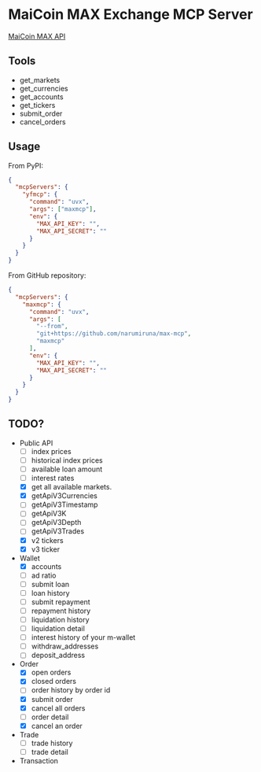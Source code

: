 # MaiCoin MAX Exchange MCP Server

[MaiCoin MAX API](https://max.maicoin.com/documents/api_list/v3)

## Tools

- get_markets
- get_currencies
- get_accounts
- get_tickers
- submit_order
- cancel_orders

## Usage

From PyPI:
```json
{
  "mcpServers": {
    "yfmcp": {
      "command": "uvx",
      "args": ["maxmcp"],
      "env": {
        "MAX_API_KEY": "",
        "MAX_API_SECRET": ""
      }
    }
  }
}
```

From GitHub repository:
```json
{
  "mcpServers": {
    "maxmcp": {
      "command": "uvx",
      "args": [
        "--from",
        "git+https://github.com/narumiruna/max-mcp",
        "maxmcp"
      ],
      "env": {
        "MAX_API_KEY": "",
        "MAX_API_SECRET": ""
      }
    }
  }
}
```

## TODO?

- Public API
  - [ ] index prices
  - [ ] historical index prices
  - [ ] available loan amount
  - [ ] interest rates
  - [x] get all available markets.
  - [x] getApiV3Currencies
  - [ ] getApiV3Timestamp
  - [ ] getApiV3K
  - [ ] getApiV3Depth
  - [ ] getApiV3Trades
  - [x] v2 tickers
  - [x] v3 ticker
- Wallet
  - [x] accounts
  - [ ] ad ratio
  - [ ] submit loan
  - [ ] loan history
  - [ ] submit repayment
  - [ ] repayment history
  - [ ] liquidation history
  - [ ] liquidation detail
  - [ ] interest history of your m-wallet
  - [ ] withdraw_addresses
  - [ ] deposit_address
- Order
  - [x] open orders
  - [x] closed orders
  - [ ] order history by order id
  - [x] submit order
  - [x] cancel all orders
  - [ ] order detail
  - [x] cancel an order
- Trade
  - [ ] trade history
  - [ ] trade detail
- Transaction
